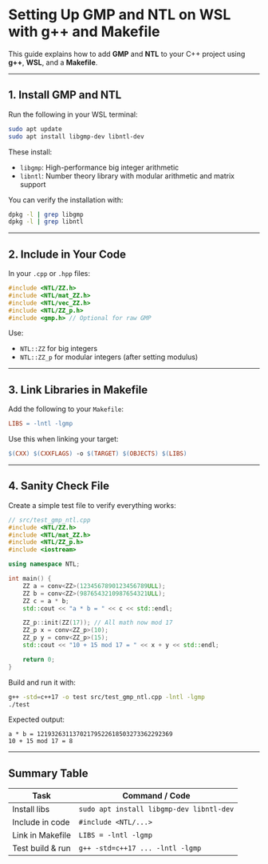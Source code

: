 # Setting Up GMP and NTL on WSL with g++ and Makefile

This guide explains how to add **GMP** and **NTL** to your C++ project using **g++**, **WSL**, and a **Makefile**.

---

## 1. Install GMP and NTL

Run the following in your WSL terminal:

```bash
sudo apt update
sudo apt install libgmp-dev libntl-dev
```

These install:
- `libgmp`: High-performance big integer arithmetic
- `libntl`: Number theory library with modular arithmetic and matrix support

You can verify the installation with:
```bash
dpkg -l | grep libgmp
dpkg -l | grep libntl
```

---

## 2. Include in Your Code

In your `.cpp` or `.hpp` files:

```cpp
#include <NTL/ZZ.h>
#include <NTL/mat_ZZ.h>
#include <NTL/vec_ZZ.h>
#include <NTL/ZZ_p.h>
#include <gmp.h> // Optional for raw GMP
```

Use:
- `NTL::ZZ` for big integers
- `NTL::ZZ_p` for modular integers (after setting modulus)

---

## 3. Link Libraries in Makefile

Add the following to your `Makefile`:

```makefile
LIBS = -lntl -lgmp
```

Use this when linking your target:

```makefile
$(CXX) $(CXXFLAGS) -o $(TARGET) $(OBJECTS) $(LIBS)
```

---

## 4. Sanity Check File

Create a simple test file to verify everything works:

```cpp
// src/test_gmp_ntl.cpp
#include <NTL/ZZ.h>
#include <NTL/mat_ZZ.h>
#include <NTL/ZZ_p.h>
#include <iostream>

using namespace NTL;

int main() {
    ZZ a = conv<ZZ>(1234567890123456789ULL);
    ZZ b = conv<ZZ>(9876543210987654321ULL);
    ZZ c = a * b;
    std::cout << "a * b = " << c << std::endl;

    ZZ_p::init(ZZ(17)); // All math now mod 17
    ZZ_p x = conv<ZZ_p>(10);
    ZZ_p y = conv<ZZ_p>(15);
    std::cout << "10 + 15 mod 17 = " << x + y << std::endl;

    return 0;
}
```

Build and run it with:

```bash
g++ -std=c++17 -o test src/test_gmp_ntl.cpp -lntl -lgmp
./test
```

Expected output:
```
a * b = 12193263113702179522618503273362292369
10 + 15 mod 17 = 8
```

---

## Summary Table

| Task                     | Command / Code                           |
|--------------------------|-------------------------------------------|
| Install libs             | `sudo apt install libgmp-dev libntl-dev` |
| Include in code          | `#include <NTL/...>`                      |
| Link in Makefile         | `LIBS = -lntl -lgmp`                      |
| Test build & run         | `g++ -std=c++17 ... -lntl -lgmp`          |

